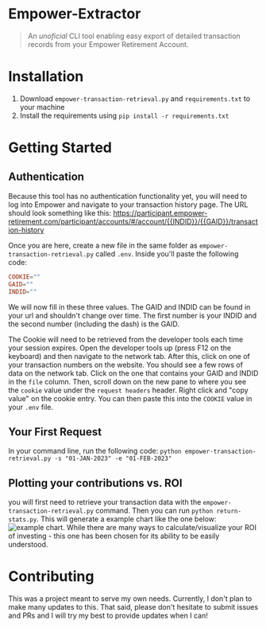 # Empower-Extractor
> An _unoficial_ CLI tool enabling easy export of detailed transaction records from your Empower Retirement Account. 

# Installation
1. Download `empower-transaction-retrieval.py` and `requirements.txt` to your machine
2. Install the requirements using `pip install -r requirements.txt`

# Getting Started 
## Authentication
Because this tool has no authentication functionality yet, you will need to log into Empower and navigate to your transaction history page. The URL should look something like this: https://participant.empower-retirement.com/participant/accounts/#/account/{{INDID}}/{{GAID}}/transaction-history

Once you are here, create a new file in the same folder as `empower-transaction-retrieval.py` called `.env`. Inside you'll paste the following code: 
```toml
COOKIE=""
GAID=""
INDID=""
```
We will now fill in these three values. The GAID and INDID can be found in your url and shouldn't change over time. The first number is your INDID and the second number (including the dash) is the GAID. 

The Cookie will need to be retrieved from the developer tools each time your session expires. Open the developer tools up (press F12 on the keyboard) and then navigate to the network tab. After this, click on one of your transaction numbers on the website. You should see a few rows of data on the network tab. Click on the one that contains your GAID and INDID in the `file` column. Then, scroll down on the new pane to where you see the `cookie` value under the `request headers` header. Right click and "copy value" on the cookie entry. You can then paste this into the `COOKIE` value in your `.env` file. 

## Your First Request
In your command line, run the following code: 
```python empower-transaction-retrieval.py -s "01-JAN-2023" -e "01-FEB-2023"```

## Plotting your contributions vs. ROI
you will first need to retrieve your transaction data with the `empower-transaction-retrieval.py` command. Then you can run `python return-stats.py`. This will generate a example chart like the one below: 
![example chart](./assets/example-chart.png). While there are many ways to calculate/visualize your ROI of investing - this one has been chosen for its ability to be easily understood. 

# Contributing
This was a project meant to serve my own needs. Currently, I don't plan to make many updates to this. That said, please don't hesitate to submit issues and PRs and I will try my best to provide updates when I can! 

